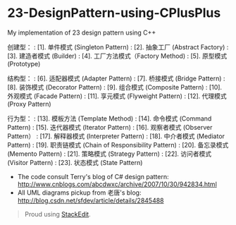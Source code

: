 23-DesignPattern-using-CPlusPlus
==========================

My implementation of 23 design pattern using C++ 

创建型：
: [1]. 单件模式 (Singleton Pattern) 
: [2]. 抽象工厂 (Abstract Factory)
: [3]. 建造者模式 (Builder) 
: [4]. 工厂方法模式（Factory Method) 
: [5]. 原型模式 (Prototype) 

结构型：
: [6]. 适配器模式 (Adapter Pattern) 
: [7]. 桥接模式 (Bridge Pattern) 
: [8]. 装饰模式 (Decorator Pattern) 
: [9]. 组合模式 (Composite Pattern) 
: [10]. 外观模式 (Facade Pattern) 
: [11]. 享元模式 (Flyweight Pattern) 
: [12]. 代理模式 (Proxy Pattern) 
    
行为型：
: [13]. 模板方法 (Template Method) 
: [14]. 命令模式 (Command Pattern) 
: [15]. 迭代器模式 (Iterator Pattern) 
: [16]. 观察者模式 (Observer Pattern） 
: [17]. 解释器模式 (Interpreter Pattern) 
: [18]. 中介者模式 (Mediator Pattern) 
: [19]. 职责链模式 (Chain of Responsibility Pattern) 
: [20]. 备忘录模式 (Memento Pattern) 
: [21]. 策略模式 (Strategy Pattern) 
: [22]. 访问者模式 (Visitor Pattern) 
: [23]. 状态模式 (State Pattern)

* The code consult Terry's blog of C# design pattern:
http://www.cnblogs.com/abcdwxc/archive/2007/10/30/942834.html
* All UML diagrams pickup from 老唐's blog:
http://blog.csdn.net/sfdev/article/details/2845488

> Proud using [StackEdit](https://stackedit.io/).

